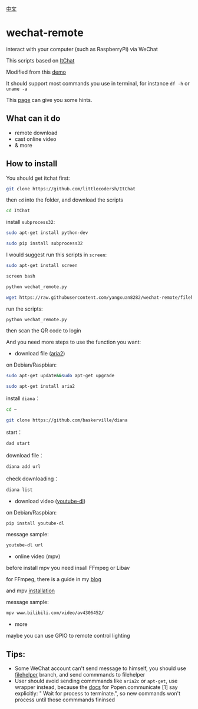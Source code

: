 [中文](README-zh.md)

# wechat-remote
interact with your computer (such as RaspberryPi) via WeChat

This scripts based on [ItChat](https://github.com/littlecodersh/ItChat)

Modified from this [demo](https://github.com/littlecodersh/ItChat/issues/24#issuecomment-228583833)

It should support most commands you use in terminal, for instance `df -h` or `uname -a`

This [page](https://github.com/herrbischoff/awesome-command-line-apps) can give you some hints.

## What can it do

- remote download
- cast online video
- & more

## How to install

You should get itchat first:

```bash
git clone https://github.com/littlecodersh/ItChat
```

then `cd` into the folder, and download the scripts

```bash
cd ItChat
```

install `subprocess32`:

```bash
sudo apt-get install python-dev
```

```bash
sudo pip install subprocess32
```

I would suggest run this scripts in `screen`:

```bash
sudo apt-get install screen
```

```bash
screen bash
```

```bash
python wechat_remote.py
```

```bash
wget https://raw.githubusercontent.com/yangxuan8282/wechat-remote/filehelper/wechat_remote.py
```

run the scripts:

```bash
python wechat_remote.py
```

then scan the QR code to login

And you need more steps to use the function you want:

- download file ([aria2](https://aria2.github.io/))

on Debian/Raspbian:

```bash
sudo apt-get update&&sudo apt-get upgrade
```

```bash
sudo apt-get install aria2
```

install `diana`：

```bash
cd ~
```

```bash
git clone https://github.com/baskerville/diana
```

start：

```bash
dad start
```

download file：

```bash
diana add url
```

check downloading：

```bash
diana list
```

- download video ([youtube-dl](https://github.com/rg3/youtube-dl))

on Debian/Raspbian:

```bash
pip install youtube-dl
```

message sample:

```bash
youtube-dl url
```

- online video (mpv)

before install mpv you need insall FFmpeg or Libav

for FFmpeg, there is a guide in my [blog](https://www.zybuluo.com/yangxuan/note/374932#7-ffmpeg)

and mpv [installation](https://www.zybuluo.com/yangxuan/note/374932#8-mpv)

message sample:

```bash
mpv www.bilibili.com/video/av4306452/
```

- more

maybe you can use GPIO to remote control lighting


## Tips:
 - Some WeChat account can't send message to himself, you should use [filehelper](https://github.com/yangxuan8282/wechat-remote/tree/filehelper) branch, and send commmands to filehelper
 - User should avoid sending commmands like `aria2c` or `apt-get`, use wrapper instead, because the [docs](https://docs.python.org/3/library/subprocess.html#subprocess.Popen.communicate) for Popen.communicate [1] say explicitly: " Wait for process to terminate.", so new commands won't process until those commmands fininsed
